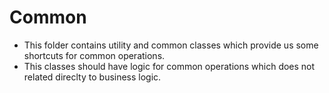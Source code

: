 
#  Common

* This folder contains utility and common classes which provide us some shortcuts for common operations.
* This classes should have logic for common operations which does not related direclty to business logic.
